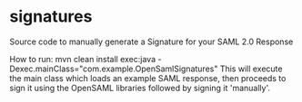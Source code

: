 # signatures
Source code to manually generate a Signature for your SAML 2.0 Response 

How to run:
mvn clean install exec:java -Dexec.mainClass="com.example.OpenSamlSignatures"
This will execute the main class which loads an example SAML response, then proceeds to sign it using the OpenSAML libraries followed by signing it 'manually'.

